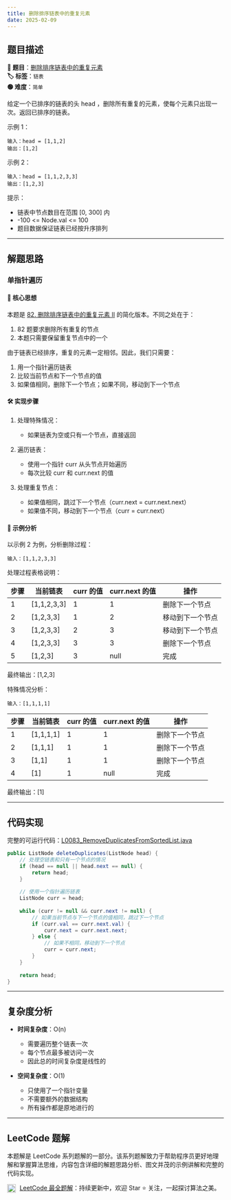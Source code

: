 ```yaml
---
title: 删除排序链表中的重复元素
date: 2025-02-09
---
```


## 题目描述

**🔗 题目**：[删除排序链表中的重复元素](https://leetcode.cn/problems/remove-duplicates-from-sorted-list/)  
**🏷️ 标签**：`链表`  
**🟢 难度**：`简单`  

给定一个已排序的链表的头 head ，删除所有重复的元素，使每个元素只出现一次。返回已排序的链表。

示例 1：
```
输入：head = [1,1,2]
输出：[1,2]
```

示例 2：
```
输入：head = [1,1,2,3,3]
输出：[1,2,3]
```

提示：
- 链表中节点数目在范围 [0, 300] 内
- -100 <= Node.val <= 100
- 题目数据保证链表已经按升序排列

---

## 解题思路
### 单指针遍历

#### 📝 核心思想
本题是 [82. 删除排序链表中的重复元素 II](https://leetcode.cn/problems/remove-duplicates-from-sorted-list-ii/) 的简化版本。不同之处在于：
1. 82 题要求删除所有重复的节点
2. 本题只需要保留重复节点中的一个

由于链表已经排序，重复的元素一定相邻。因此，我们只需要：
1. 用一个指针遍历链表
2. 比较当前节点和下一个节点的值
3. 如果值相同，删除下一个节点；如果不同，移动到下一个节点

#### 🛠️ 实现步骤
1. 处理特殊情况：
   - 如果链表为空或只有一个节点，直接返回

2. 遍历链表：
   - 使用一个指针 curr 从头节点开始遍历
   - 每次比较 curr 和 curr.next 的值

3. 处理重复节点：
   - 如果值相同，跳过下一个节点（curr.next = curr.next.next）
   - 如果值不同，移动到下一个节点（curr = curr.next）

#### 🧩 示例分析
以示例 2 为例，分析删除过程：
```
输入：[1,1,2,3,3]
```

处理过程表格说明：

| 步骤 | 当前链表 | curr 的值 | curr.next 的值 | 操作 |
|-----|---------|----------|--------------|------|
| 1 | [1,1,2,3,3] | 1 | 1 | 删除下一个节点 |
| 2 | [1,2,3,3] | 1 | 2 | 移动到下一个节点 |
| 3 | [1,2,3,3] | 2 | 3 | 移动到下一个节点 |
| 4 | [1,2,3,3] | 3 | 3 | 删除下一个节点 |
| 5 | [1,2,3] | 3 | null | 完成 |

最终输出：[1,2,3]

特殊情况分析：
```
输入：[1,1,1,1]
```

| 步骤 | 当前链表 | curr 的值 | curr.next 的值 | 操作 |
|-----|---------|----------|--------------|------|
| 1 | [1,1,1,1] | 1 | 1 | 删除下一个节点 |
| 2 | [1,1,1] | 1 | 1 | 删除下一个节点 |
| 3 | [1,1] | 1 | 1 | 删除下一个节点 |
| 4 | [1] | 1 | null | 完成 |

最终输出：[1]

---

## 代码实现

完整的可运行代码：[L0083_RemoveDuplicatesFromSortedList.java](../src/main/java/L0083_RemoveDuplicatesFromSortedList.java)

```java
public ListNode deleteDuplicates(ListNode head) {
    // 处理空链表和只有一个节点的情况
    if (head == null || head.next == null) {
        return head;
    }
    
    // 使用一个指针遍历链表
    ListNode curr = head;
    
    while (curr != null && curr.next != null) {
        // 如果当前节点与下一个节点的值相同，跳过下一个节点
        if (curr.val == curr.next.val) {
            curr.next = curr.next.next;
        } else {
            // 如果不相同，移动到下一个节点
            curr = curr.next;
        }
    }
    
    return head;
}
```

---

## 复杂度分析

- **时间复杂度**：O(n)
  - 需要遍历整个链表一次
  - 每个节点最多被访问一次
  - 因此总的时间复杂度是线性的

- **空间复杂度**：O(1)
  - 只使用了一个指针变量
  - 不需要额外的数据结构
  - 所有操作都是原地进行的

---

## LeetCode 题解

本题解是 LeetCode 系列题解的一部分。该系列题解致力于帮助程序员更好地理解和掌握算法思维，内容包含详细的解题思路分析、图文并茂的示例讲解和完整的代码实现。

<img src="https://github.githubassets.com/images/modules/logos_page/GitHub-Mark.png" alt="GitHub" width="20" style="vertical-align: middle; margin-right: 5px"> [LeetCode 最全题解](https://github.com/LjyYano/LeetCode)：持续更新中，欢迎 Star ⭐️ 关注，一起探讨算法之美。 